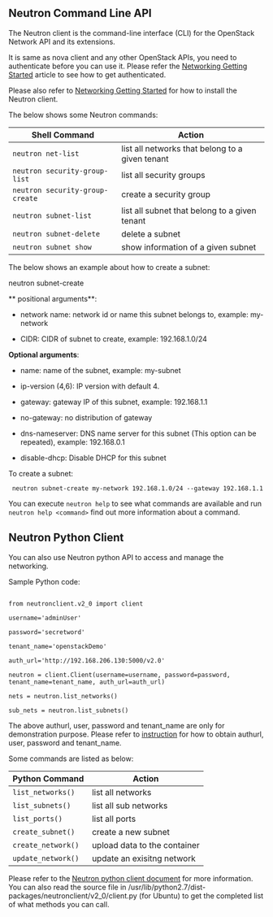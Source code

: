 ## Neutron Command Line API

The Neutron client is the command-line interface (CLI) for the OpenStack Network
API and its extensions.

It is same as nova client and any other OpenStack APIs, you need to authenticate
before you can use it. Please refer the [Networking Getting Started][networking getting started]
article to see how to get authenticated.

Please also refer to [Networking Getting Started][networking getting started] for
how to install the Neutron client.

The below shows some Neutron commands:

| Shell Command  | Action |
| ------------- | ------------- |
| `neutron net-list` | list all networks that belong to a given tenant |
| `neutron security-group-list` | list all security groups |
| `neutron security-group-create` | create a security group |
| `neutron subnet-list` | list all subnet that belong to a given tenant |
| `neutron subnet-delete` | delete a subnet |
| `neutron subnet show` | show information of a given subnet |


The below shows an example about how to create a subnet:

neutron subnet-create <network name> <CIDR>

** positional arguments**:

- network name: network id or name this subnet belongs to, example: my-network

- CIDR: CIDR of subnet to create, example: 192.168.1.0/24

**Optional arguments**:

- name: name of the subnet, example: my-subnet

- ip-version (4,6): IP version with default 4.

- gateway: gateway IP of this subnet, example: 192.168.1.1

- no-gateway: no distribution of gateway

- dns-nameserver: DNS name server for this subnet (This option can be repeated),
 example: 192.168.0.1
 
- disable-dhcp: Disable DHCP for this subnet

To create a subnet:

``` neutron subnet-create my-network 192.168.1.0/24 --gateway 192.168.1.1```


You can execute ```neutron help``` to see what commands are available and
run ```neutron help <command>``` find out more information about a command.

## Neutron Python Client

You can also use Neutron python API to access and manage the networking.

Sample Python code:

```

from neutronclient.v2_0 import client

username='adminUser'

password='secretword'

tenant_name='openstackDemo'

auth_url='http://192.168.206.130:5000/v2.0'

neutron = client.Client(username=username, password=password, tenant_name=tenant_name, auth_url=auth_url)

nets = neutron.list_networks()

sub_nets = neutron.list_subnets()

```

The above authurl, user, password and tenant_name are only for demonstration purpose.
Please refer to [instruction][networking getting started] for how to obtain authurl,
user, password and tenant_name.

Some commands are listed as below:


| Python Command  | Action |
| ------------- | ------------- |
| `list_networks()` | list all networks |
| `list_subnets()` | list all sub networks |
| `list_ports()` | list all ports |
| `create_subnet()` | create a new subnet |
| `create_network()` | upload data to the container |
| `update_network()` | update an exisitng network |


Please refer to the [Neutron python client document][neutron python api] for more
information. You can also read the source file in /usr/lib/python2.7/dist-packages/neutronclient/v2_0/client.py (for Ubuntu) to get the completed list of what methods you can call.


[networking getting started]: https://support.nectar.org.au/support/solutions/articles/6000094839-getting-started
[neutron python api]: http://docs.openstack.org/developer/python-neutronclient/

